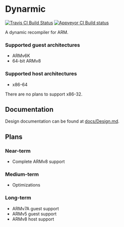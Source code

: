 Dynarmic
========

[![Travis CI Build Status](https://api.travis-ci.org/MerryMage/dynarmic.svg?branch=master)](https://travis-ci.org/MerryMage/dynarmic/branches) [![Appveyor CI Build status](https://ci.appveyor.com/api/projects/status/maeiqr41rgm1innm/branch/master?svg=true)](https://ci.appveyor.com/project/MerryMage/dynarmic/branch/master)

A dynamic recompiler for ARM.

### Supported guest architectures

* ARMv6K
* 64-bit ARMv8

### Supported host architectures

* x86-64

There are no plans to support x86-32.

Documentation
-------------

Design documentation can be found at [docs/Design.md](docs/Design.md).

Plans
-----

### Near-term

* Complete ARMv8 support

### Medium-term

* Optimizations

### Long-term

* ARMv7A guest support
* ARMv5 guest support
* ARMv8 host support

